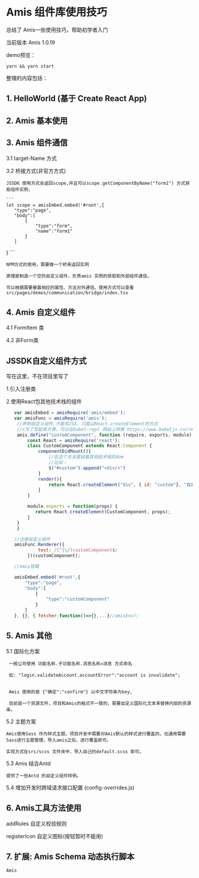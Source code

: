 # Amis 组件库使用技巧

总结了 Amis一些使用技巧，帮助初学者入门

当前版本 Amis 1.0.19

demo预览：

```
yarn && yarn start
```

整理的内容包括：

## 1. HelloWorld (基于 Create React App)
## 2. Amis 基本使用
## 3. Amis 组件通信

 3.1 target-Name 方式

 3.2 桥接方式(非官方方式)

    JSSDK 使用方式会返回scope,并且可以scope.getComponentByName("form1") 方式获取组件实例，

    ```
    let scope = amisEmbed.embed('#root',{
       "type":"page",
       "body":[
           {
               "type":"form",
               "name":"form1"
           }
       ]
   }
    ```

    NPM方式的使用，需要做一个桥来返回实例

    原理是制造一个空的自定义组件，负责amis 实例的获取和外部组件通信。

    可以根据需要暴露相应的属性、方法对外通信。使用方式可以查看 src/pages/demos/communication/bridge/index.tsx



## 4. Amis 自定义组件

4.1 FormItem 类

4.2 非Form类

## JSSDK自定义组件方式

   写在这里，不在项目里写了

   1.引入注册类

   2.使用React包其他技术栈的组件

```js
   var amisEmbed = amisRequire('amis/embed');
   var amisFunc = amisRequire('amis');
    //声明自定义组件,不能写JSX，只能以React.createElement的方式
    //s为了写起来方便，可以在babel-repl 网站上转换 https://www.babeljs.cn/repl
    amis.define("customComponent", function (require, exports, module) {
        const React = amisRequire('react');
        class CustomComponent extends React.Component {
            componentDidMount(){
                //在这个方法里挂载其他技术栈的dom
                //比如：
                $("#custom").append("<div/>")
            }
            render(){
                return React.createElement("div", { id: "custom"}, "自定义");
            }
        }

        module.exports = function(props) {
           return React.createElement(CustomComponent, props);
        }
    }
    }

   //注册自定义组件
   amisFunc.Renderer({
            test: /(^|\/)customComponent$/
        })(customComponent);

   //amis挂载

   amisEmbed.embed('#root',{
       "type":"page",
       "body":[
           {
               "type":"customComponent"
           }
       ]
   }, {}, { fetcher:function()=>{},...}//amisEnv);      


```

## 5. Amis 其他

   
 5.1 国际化方案
   
     一般公司使用 功能名称.子功能名称.消息名称=消息 方式命名
     
     如: "login.validateAccount.accountError":"account is invalidate";

     
     Amis 使用的是 {"确定":"confirm"} 以中文字符串为key,
     
     目前就一个资源文件，项目和Amis的格式不一致的，需要自定义国际化文本来替换内部的资源串。

 5.2 主题方案

    Amis使用Sass 作为样式主题，项目开发中需要对Amis默认的样式进行覆盖的，也通用需要Sass进行主题管理，导入amis之后，进行覆盖即可。
    
    实现方式在src/scss 文件夹中，导入自己的default.scss 即可。

 5.3 Amis 结合Antd

    提供了一些Antd 的自定义组件样例。
    
 5.4 增加开发时跨域请求接口配置 (config-overrides.js)

## 6. Amis工具方法使用

   addRules 自定义校验规则

   registerIcon 自定义图标(按钮暂时不能用)


    
## 7. 扩展: Amis Schema 动态执行脚本


    Amis 

